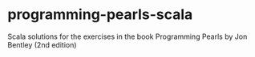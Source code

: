 # programming-pearls-scala
Scala solutions for the exercises in the book Programming Pearls by Jon Bentley (2nd edition)
